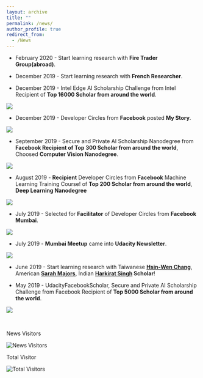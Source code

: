 ```yaml
---
layout: archive
title: ""
permalink: /news/
author_profile: true
redirect_from:
  - /News
---
```


[image1]: ./images/spaictitle.jpg
[image2]: ./images/udacitynewsletter.jpg   
[image3]: ./images/facilitator.jpg
[image4]: ./images/top300.png
[image5]: ./images/devcn.jpg
[image6]: ./images/devcr.jpg
[image7]: ./images/inteledge.png



* February 2020 - Start learning research with **Fire Trader Group(abroad)**.

* December 2019 - Start learning research with **French Researcher**.

* December 2019 - Intel Edge AI Scholarship Challenge from Intel Recipient of **Top 16000 Scholar from around the world**.

![][image7]

* December 2019 - Developer Circles from **Facebook** posted **My Story**.

![][image6] 

* September 2019 - Secure and Private AI Scholarship Nanodegree from **Facebook Recipient of Top 300 Scholar from around the world**, Choosed **Computer Vision Nanodegree**.

![][image4]

* August 2019 - **Recipient** Developer Circles from **Facebook** Machine Learning Training Course! of **Top 200 Scholar from around the world**, **Deep Learning Nanodegree**

![][image5]

* July 2019 - Selected for **Facilitator** of Developer Circles from **Facebook Mumbai**.

![][image3]

* July 2019 - **Mumbai Meetup** came into **Udacity Newsletter**.

![][image2]

* June 2019 - Start learning research with Taiwanese **[Hsin-Wen Chang](https://www.linkedin.com/in/hsin-wen-chang/)**, American **[Sarah Majors](https://www.linkedin.com/in/sarah-majors-030991a5/)**, Indian **[Harkirat Singh](https://www.linkedin.com/in/harkirat155/) Scholar**!

* May 2019 - UdacityFacebookScholar, Secure and Private AI Scholarship Challenge from Facebook Recipient of **Top 5000 Scholar from around the world**.  

![][image1]

<br>

News Visitors

![News Visitors](https://visitor-badge.laobi.icu/badge?page_id=ahkhalwai.ahkhalwai.github.io/news/)

Total Visitor

![Total Visitors](https://visitor-badge.laobi.icu/badge?page_id=ahkhalwai.ahkhalwai.github.io/)

<br>
